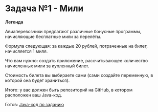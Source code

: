 # Задача №1 - Мили

**Легенда**

Авиаперевозчики предлагают различные бонусные программы, начисляющие бесплатные мили за перелёты.

Формула следующая: за каждые 20 рублей, потраченные на билет, начисляется 1 миля.

Что вам нужно: создать приложение, рассчитывающее количество начисленных мили за купленный билет.

Стоимость билета вы выбираете сами (сами создайте переменную, в которой она будет храниться).

Итого: у вас должен быть репозиторий на GitHub, в котором расположен ваш Java-код.

Готов: [Java-код по заданию]()